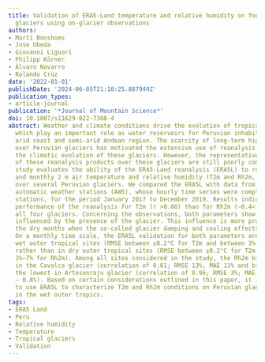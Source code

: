 ```yaml
---
title: Validation of ERA5-Land temperature and relative humidity on four Peruvian
  glaciers using on-glacier observations
authors:
- Martí Bonshoms
- Jose Ubeda
- Giovanni Liguori
- Philipp Körner
- Álvaro Navarro
- Rolando Cruz
date: '2022-01-01'
publishDate: '2024-06-05T21:10:25.887949Z'
publication_types:
- article-journal
publication: '*Journal of Mountain Science*'
doi: 10.1007/s11629-022-7388-4
abstract: Weather and climate conditions drive the evolution of tropical glaciers
  which play an important role as water reservoirs for Peruvian inhabitants in the
  arid coast and semi-arid Andean region. The scarcity of long-term high-quality observations
  over Peruvian glaciers has motivated the extensive use of reanalysis data to describe
  the climatic evolution of these glaciers. However, the representativeness and uncertainties
  of these reanalysis products over these glaciers are still poorly constrained. This
  study evaluates the ability of the ERA5-Land reanalysis (ERA5L) to reproduce hourly
  and monthly 2 m air temperature and relative humidity (T2m and Rh2m, respectively)
  over several Peruvian glaciers. We compared the ERA5L with data from four on-glacier
  automatic weather stations (AWS), whose hourly time series were completed with nearby
  stations, for the period January 2017 to December 2019. Results indicates a better
  performance of the reanalysis for T2m (r >0.80) than for Rh2m (∼0.4< r <∼0.6) in
  all four glaciers. Concerning the observations, both parameters show a daily cycle
  influenced by the presence of the glacier. This influence is more prominent during
  the dry months when the so-called glacier damping and cooling effects are stronger.
  On a monthly time scale, the ERA5L validation for both parameters are better in
  wet outer tropical sites (RMSE between ±0.2°C for T2m and between 3%–7% for Rh2m)
  rather than in dry outer tropical sites (RMSE between ±0.2°C for T2m and between
  3%–7% for Rh2m). Among all sites considered in the study, the Rh2m bias is the highest
  in the Cavalca glacier (correlation of 0.81; RMSE 13%, MAE 11% and bias 8.3%) and
  the lowest in Artesonraju glacier (correlation of 0.96; RMSE 3%; MAE 2.3% and bias
  — 0.8%). Based on certain considerations outlined in this paper, it is appropriate
  to use ERA5L to characterize T2m and Rh2m conditions on Peruvian glaciers, particularly
  in the wet outer tropics.
tags:
- ERA5 Land
- Peru
- Relative humidity
- Temperature
- Tropical glaciers
- Validation
---
```

